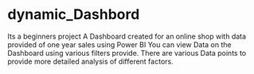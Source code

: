 # dynamic_Dashbord
Its a beginners project
A Dashboard created for an online shop with data provided of one year sales using Power BI
You can view Data on the Dashboard using various filters provide.
There are various Data points to provide more detailed analysis of different factors.
